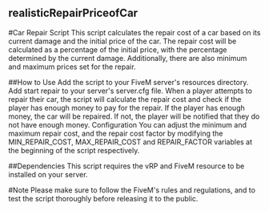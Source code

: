 ## realisticRepairPriceofCar


#Car Repair Script
This script calculates the repair cost of a car based on its current damage and the initial price of the car. The repair cost will be calculated as a percentage of the initial price, with the percentage determined by the current damage. Additionally, there are also minimum and maximum prices set for the repair.

##How to Use
Add the script to your FiveM server's resources directory.
Add start repair to your server's server.cfg file.
When a player attempts to repair their car, the script will calculate the repair cost and check if the player has enough money to pay for the repair. If the player has enough money, the car will be repaired. If not, the player will be notified that they do not have enough money.
Configuration
You can adjust the minimum and maximum repair cost, and the repair cost factor by modifying the MIN_REPAIR_COST, MAX_REPAIR_COST and REPAIR_FACTOR variables at the beginning of the script respectively.

##Dependencies
This script requires the vRP and FiveM resource to be installed on your server.

#Note
Please make sure to follow the FiveM's rules and regulations, and to test the script thoroughly before releasing it to the public.
